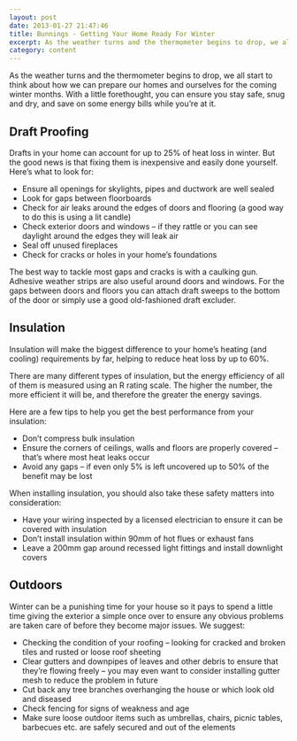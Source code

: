 ```yaml
---
layout: post
date: 2013-01-27 21:47:46
title: Bunnings - Getting Your Home Ready For Winter
excerpt: As the weather turns and the thermometer begins to drop, we all start to think about how we can prepare our homes and ourselves for the coming winter months. 
category: content
---
```


As the weather turns and the thermometer begins to drop, we all start to think about how we can prepare our homes and ourselves for the coming winter months. With a little forethought, you can ensure you stay safe, snug and dry, and save on some energy bills while you’re at it.

## Draft Proofing ##

Drafts in your home can account for up to 25% of heat loss in winter. But the good news is that fixing them is inexpensive and easily done yourself. Here’s what to look for:

* Ensure all openings for skylights, pipes and ductwork are well sealed
* Look for gaps between floorboards
* Check for air leaks around the edges of doors and flooring (a good way to do this is using a lit candle)
* Check exterior doors and windows – if they rattle or you can see daylight around the edges they will leak air
* Seal off unused fireplaces
* Check for cracks or holes in your home’s foundations

The best way to tackle most gaps and cracks is with a caulking gun. Adhesive weather strips are also useful around doors and windows. For the gaps between doors and floors you can attach draft sweeps to the bottom of the door or simply use a good old-fashioned draft excluder. 

## Insulation ##

Insulation will make the biggest difference to your home’s heating (and cooling) requirements by far, helping to reduce heat loss by up to 60%.

There are many different types of insulation, but the energy efficiency of all of them is measured using an R rating scale. The higher the number, the more efficient it will be, and therefore the greater the energy savings.

Here are a few tips to help you get the best performance from your insulation:

* Don’t compress bulk insulation
* Ensure the corners of ceilings, walls and floors are properly covered – that’s where most heat leaks occur
* Avoid any gaps – if even only 5% is left uncovered up to 50% of the benefit may be lost

When installing insulation, you should also take these safety matters into consideration:

* Have your wiring inspected by a licensed electrician to ensure it can be covered with insulation
* Don’t install insulation within 90mm of hot flues or exhaust fans
* Leave a 200mm gap around recessed light fittings and install downlight covers

## Outdoors ##

Winter can be a punishing time for your house so it pays to spend a little time giving the exterior a simple once over to ensure any obvious problems are taken care of before they become major issues. We suggest:

* Checking the condition of your roofing – looking for cracked and broken tiles and rusted or loose roof sheeting
* Clear gutters and downpipes of leaves and other debris to ensure that they’re flowing freely – you may even want to consider installing gutter mesh to reduce the problem in future
* Cut back any tree branches overhanging the house or which look old and diseased
* Check fencing for signs of weakness and age
* Make sure loose outdoor items such as umbrellas, chairs, picnic tables, barbecues etc. are safely secured and out of the elements